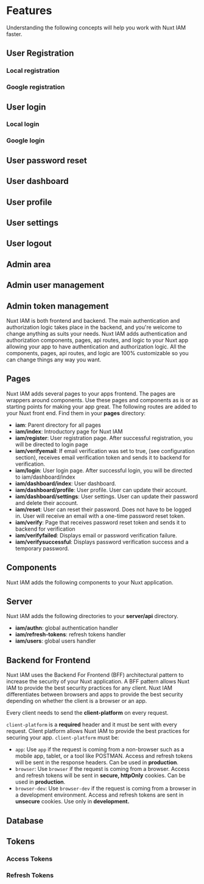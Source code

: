 # Features

Understanding the following concepts will help you work with Nuxt IAM faster.

## User Registration

### Local registration

### Google registration

## User login

### Local login

### Google login

## User password reset

## User dashboard

## User profile

## User settings

## User logout

## Admin area

## Admin user management

## Admin token management

Nuxt IAM is both frontend and backend. The main authentication and authorization logic takes place in the backend, and you're welcome to change anything as suits your needs. Nuxt IAM adds authentication and authorization components, pages, api routes, and logic to your Nuxt app allowing your app to have authentication and authorization logic. All the components, pages, api routes, and logic are 100% customizable so you can change things any way you want.

## Pages

Nuxt IAM adds several pages to your apps frontend. The pages are wrappers around components. Use these pages and components as is or as starting points for making your app great. The following routes are added to your Nuxt front end. Find them in your **pages** directory:

- **iam**: Parent directory for all pages
- **iam/index**: Introductory page for Nuxt IAM
- **iam/register**: User registration page. After successful registration, you will be directed to login page
- **iam/verifyemail**: If email verification was set to true, (see configuration section), receives email verification token and sends it to backend for verification.
- **iam/login**: User login page. After successful login, you will be directed to iam/dashboard/index
- **iam/dashboard/index**: User dashboard.
- **iam/dashboard/profile**: User profile. User can update their account.
- **iam/dashboard/settings**: User settings. User can update their password and delete their account.
- **iam/reset**: User can reset their password. Does not have to be logged in. User will receive an email with a one-time password reset token.
- **iam/verify**: Page that receives password reset token and sends it to backend for verification
- **iam/verifyfailed**: Displays email or password verification failure.
- **iam/verifysuccessful**: Displays password verification success and a temporary password.

## Components

Nuxt IAM adds the following components to your Nuxt application.

## Server

Nuxt IAM adds the following directories to your **server/api** directory.

- **iam/authn**: global authentication handler
- **iam/refresh-tokens**: refresh tokens handler
- **iam/users**: global users handler

## Backend for Frontend

Nuxt IAM uses the Backend For Frontend (BFF) architectural pattern to increase the security of your Nuxt application. A BFF pattern allows Nuxt IAM to provide the best security practices for any client. Nuxt IAM differentiates between browsers and apps to provide the best security depending on whether the client is a browser or an app.

Every client needs to send the **client-platform** on every request.

`client-platform` is a **required** header and it must be sent with every request. Client platform allows Nuxt IAM to provide the best practices for securing your app. `client-platform` must be:

- `app`: Use `app` if the request is coming from a non-browser such as a mobile app, tablet, or a tool like POSTMAN. Access and refresh tokens will be sent in the response headers. Can be used in **production**.
- `browser`: Use `browser` if the request is coming from a browser. Access and refresh tokens will be sent in **secure, httpOnly** cookies. Can be used in **production**.
- `browser-dev`: Use `browser-dev` if the request is coming from a browser in a development environment. Access and refresh tokens are sent in **unsecure** cookies. Use only in **development.**

## Database

## Tokens

### Access Tokens

### Refresh Tokens
